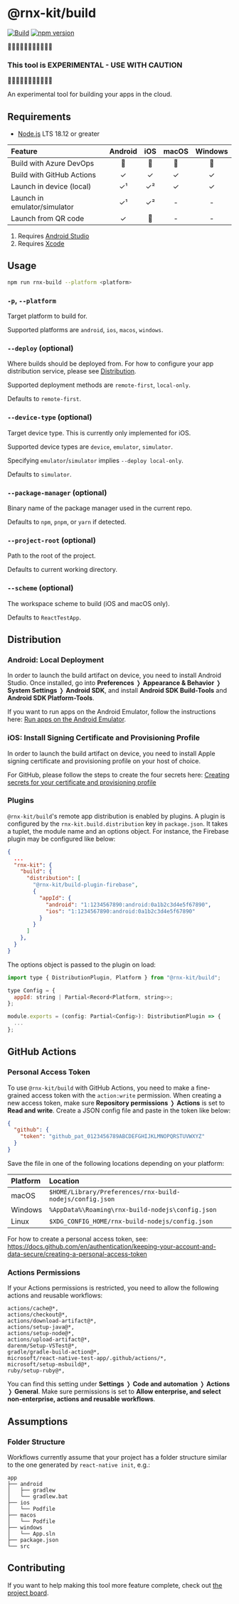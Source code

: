 # @rnx-kit/build

[![Build](https://github.com/microsoft/rnx-kit/actions/workflows/build.yml/badge.svg)](https://github.com/microsoft/rnx-kit/actions/workflows/build.yml)
[![npm version](https://img.shields.io/npm/v/@rnx-kit/build)](https://www.npmjs.com/package/@rnx-kit/build)

🚧🚧🚧🚧🚧🚧🚧🚧🚧🚧🚧

### This tool is EXPERIMENTAL - USE WITH CAUTION

🚧🚧🚧🚧🚧🚧🚧🚧🚧🚧🚧

An experimental tool for building your apps in the cloud.

## Requirements

- [Node.js](https://nodejs.org/en/download/) LTS 18.12 or greater

| Feature                      | Android | iOS | macOS | Windows |
| :--------------------------- | :-----: | :-: | :---: | :-----: |
| Build with Azure DevOps      |   🚧    | 🚧  |  🚧   |   🚧    |
| Build with GitHub Actions    |    ✓    |  ✓  |   ✓   |    ✓    |
| Launch in device (local)     |   ✓¹    | ✓²  |   ✓   |    ✓    |
| Launch in emulator/simulator |   ✓¹    | ✓²  |   -   |    -    |
| Launch from QR code          |    ✓    | 🚧  |   -   |    -    |

1. Requires [Android Studio](https://developer.android.com/studio)
2. Requires [Xcode](https://developer.apple.com/xcode/)

## Usage

```sh
npm run rnx-build --platform <platform>
```

### `-p`, `--platform`

Target platform to build for.

Supported platforms are `android`, `ios`, `macos`, `windows`.

### `--deploy` (optional)

Where builds should be deployed from. For how to configure your app distribution
service, please see [Distribution](#distribution).

Supported deployment methods are `remote-first`, `local-only`.

Defaults to `remote-first`.

### `--device-type` (optional)

Target device type. This is currently only implemented for iOS.

Supported device types are `device`, `emulator`, `simulator`.

Specifying `emulator`/`simulator` implies `--deploy local-only`.

Defaults to `simulator`.

### `--package-manager` (optional)

Binary name of the package manager used in the current repo.

Defaults to `npm`, `pnpm`, or `yarn` if detected.

### `--project-root` (optional)

Path to the root of the project.

Defaults to current working directory.

### `--scheme` (optional)

The workspace scheme to build (iOS and macOS only).

Defaults to `ReactTestApp`.

## Distribution

### Android: Local Deployment

In order to launch the build artifact on device, you need to install Android
Studio. Once installed, go into **Preferences** ❭ **Appearance & Behavior** ❭
**System Settings** ❭ **Android SDK**, and install **Android SDK Build-Tools**
and **Android SDK Platform-Tools**.

If you want to run apps on the Android Emulator, follow the instructions here:
[Run apps on the Android Emulator](https://developer.android.com/studio/run/emulator).

### iOS: Install Signing Certificate and Provisioning Profile

In order to launch the build artifact on device, you need to install Apple
signing certificate and provisioning profile on your host of choice.

For GitHub, please follow the steps to create the four secrets here:
[Creating secrets for your certificate and provisioning profile](https://docs.github.com/en/actions/deployment/deploying-xcode-applications/installing-an-apple-certificate-on-macos-runners-for-xcode-development#creating-secrets-for-your-certificate-and-provisioning-profile)

### Plugins

`@rnx-kit/build`'s remote app distribution is enabled by plugins. A plugin is
configured by the `rnx-kit.build.distribution` key in `package.json`. It takes a
tuplet, the module name and an options object. For instance, the Firebase plugin
may be configured like below:

```json
{
  ...
  "rnx-kit": {
    "build": {
      "distribution": [
        "@rnx-kit/build-plugin-firebase",
        {
          "appId": {
            "android": "1:1234567890:android:0a1b2c3d4e5f67890",
            "ios": "1:1234567890:android:0a1b2c3d4e5f67890"
          }
        }
      ]
    },
  }
}
```

The options object is passed to the plugin on load:

```js
import type { DistributionPlugin, Platform } from "@rnx-kit/build";

type Config = {
  appId: string | Partial<Record<Platform, string>>;
};

module.exports = (config: Partial<Config>): DistributionPlugin => {
  ...
};
```

## GitHub Actions

### Personal Access Token

To use `@rnx-kit/build` with GitHub Actions, you need to make a fine-grained
access token with the `action:write` permission. When creating a new access
token, make sure **Repository permissions** ❭ **Actions** is set to **Read and
write**. Create a JSON config file and paste in the token like below:

```json
{
  "github": {
    "token": "github_pat_0123456789ABCDEFGHIJKLMNOPQRSTUVWXYZ"
  }
}
```

Save the file in one of the following locations depending on your platform:

| Platform | Location                                                 |
| :------- | :------------------------------------------------------- |
| macOS    | `$HOME/Library/Preferences/rnx-build-nodejs/config.json` |
| Windows  | `%AppData%\Roaming\rnx-build-nodejs\config.json`         |
| Linux    | `$XDG_CONFIG_HOME/rnx-build-nodejs/config.json`          |

For how to create a personal access token, see:
https://docs.github.com/en/authentication/keeping-your-account-and-data-secure/creating-a-personal-access-token

### Actions Permissions

If your Actions permissions is restricted, you need to allow the following
actions and reusable workflows:

```
actions/cache@*,
actions/checkout@*,
actions/download-artifact@*,
actions/setup-java@*,
actions/setup-node@*,
actions/upload-artifact@*,
darenm/Setup-VSTest@*,
gradle/gradle-build-action@*,
microsoft/react-native-test-app/.github/actions/*,
microsoft/setup-msbuild@*,
ruby/setup-ruby@*,
```

You can find this setting under **Settings** ❭ **Code and automation** ❭
**Actions** ❭ **General**. Make sure permissions is set to **Allow enterprise,
and select non-enterprise, actions and reusable workflows**.

## Assumptions

### Folder Structure

Workflows currently assume that your project has a folder structure similar to
the one generated by `react-native init`, e.g.:

    app
    ├── android
    │   ├── gradlew
    │   └── gradlew.bat
    ├── ios
    │   └── Podfile
    ├── macos
    │   └── Podfile
    ├── windows
    │   └── App.sln
    ├── package.json
    └── src

## Contributing

If you want to help making this tool more feature complete, check out
[the project board](https://github.com/orgs/microsoft/projects/283/views/1?query=is%3Aopen+sort%3Aupdated-desc&filterQuery=-status%3A%22%E2%9C%85+Done%22+epic%3A%22RN+Build%22).

